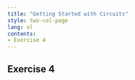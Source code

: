 ```yaml
---
title: "Getting Started with Circuits"
style: two-col-page
lang: nl
contents:
- Exercise 4
---
```


## Exercise 4
